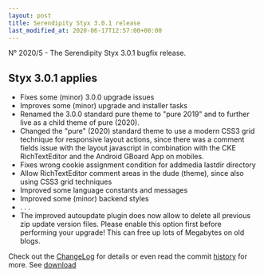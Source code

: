 ```yaml
---
layout: post
title: Serendipity Styx 3.0.1 release
last_modified_at: 2020-06-17T12:57:00+00:00
---
```


N° 2020/5 - The Serendipity Styx 3.0.1 bugfix release.

## Styx 3.0.1 applies

  - Fixes some (minor) 3.0.0 upgrade issues
  - Improves some (minor) upgrade and installer tasks
  - Renamed the 3.0.0 standard pure theme to "pure 2019" and to further live as a child theme of pure (2020).
  - Changed the "pure" (2020) standard theme to use a modern CSS3 grid technique for responsive layout actions, since there was a comment fields issue with the layout javascript in combination with the CKE RichTextEditor and the Android GBoard App on mobiles.
  - Fixes wrong cookie assignment condition for addmedia lastdir directory
  - Allow RichTextEditor comment areas in the dude (theme), since also using CSS3 grid techniques
  - Improved some language constants and messages
  - Improved some (minor) backend styles
  - . . .
  - The improved autoupdate plugin does now allow to delete all previous zip update version files. Please enable this option first before performing your upgrade! This can free up lots of Megabytes on old blogs.

Check out the [ChangeLog](https://github.com/ophian/styx/blob/3.0.1/docs/NEWS) for details or even read the commit [history](https://github.com/ophian/styx/commits/3.0.1) for more. See [download](https://github.com/ophian/styx/releases/tag/3.0.1)
